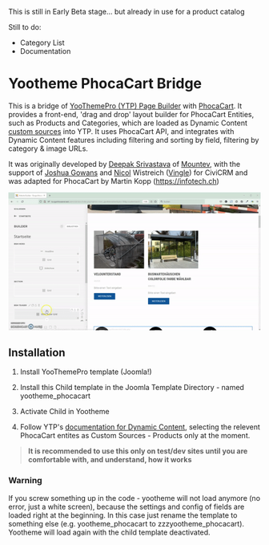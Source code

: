 This is still in Early Beta stage... but already in use for a product catalog

Still to do: 
- Category List
- Documentation

# Yootheme PhocaCart Bridge

This is a bridge of [YooThemePro (YTP) Page Builder](https://yootheme.com/page-builder) with [PhocaCart](https://phoca.cz). It provides a front-end, 'drag and drop' layout builder for PhocaCart Entities, such as Products and Categories, which are loaded as Dynamic Content [custom sources](https://yootheme.com/support/yootheme-pro/joomla/developers-sources) into YTP. It uses PhocaCart API, and integrates with Dynamic Content features including filtering and sorting by field, filtering by category & image URLs.

It was originally developed by [Deepak Srivastava](https://github.com/deepak-srivastava/) of [Mountev](https://mountev.co.uk/), with the support of [Joshua Gowans](https://lab.civicrm.org/josh) and [Nicol](https://lab.civicrm.org/nicol) Wistreich ([Vingle](https://github.com/vingle)) for CiviCRM
and was adapted for PhocaCart by Martin Kopp (https://infotech.ch)

![](images/yootheme_phocacart.gif)

## Installation

1. Install YooThemePro template (Joomla!)

2. Install this Child template in the Joomla Template Directory - named yootheme_phocacart

3. Activate Child in Yootheme 

4. Follow YTP's [documentation for Dynamic Content](https://yootheme.com/support/yootheme-pro/joomla/dynamic-content), selecting the relevent PhocaCart entites as Custom Sources - Products only at the moment.

> **It is recommended to use this only on test/dev sites until you are comfortable with, and understand, how it works**

### Warning 

If you screw something up in the code - yootheme will not load anymore (no error, just a white screen), because the settings and config of fields are loaded right at the beginning. In this case just rename the template to something else (e.g. yootheme_phocacart to zzzyootheme_phocacart). Yootheme will load again with the child template deactivated.

